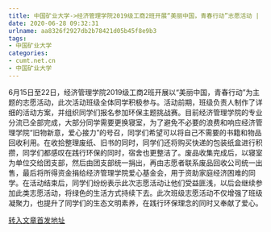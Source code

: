 ```yaml
---
title: 中国矿业大学->经济管理学院2019级工商2班开展“美丽中国，青春行动”志愿活动 | cumt.net.cn
date: 2020-06-28 09:32:31
urlname: aa8326f2927db2b78421d05b45f8e9b3
tags: 
- 中国矿业大学
categories:
- cumt.net.cn
- 中国矿业大学
---
```

6月15日至22日，经济管理学院2019级工商2班开展以“美丽中国，青春行动”为主题的志愿活动，此次活动班级全体同学积极参与。活动前期，班级负责人制作了详细的活动方案，并组织同学们报名参加环保主题挑战赛。目前经济管理学院的专业分流已全部完成，大部分同学需要更换寝室，为了避免不必要的浪费和响应经济管理学院“旧物新意，爱心接力”的号召，同学们希望可以将自己不需要的书籍和物品回收利用。在收拾整理废纸、旧书的同时，同学们还将购买快递的包装纸盒进行积攒，同学们都感叹在践行环保的同时，宿舍也更整洁了。废品收集完成后，以寝室为单位交给团支部，然后由团支部统一捐出，再由志愿者联系废品回收公司统一出售，最后将所得资金捐给经济管理学院爱心基金会，用于资助家庭经济困难的同学。在活动结束后，同学们纷纷表示此次志愿活动让他们受益匪浅，以后会继续参加此类志愿活动，将绿色的生活方式持续下去。此次班级志愿活动不仅增强了班级凝聚力，也提升了同学们的生态文明素养，在践行环保理念的同时又奉献了爱心。



[转入文章首发地址](http://xwzx.cumt.edu.cn/b1/d8/c523a569816/page.htm)